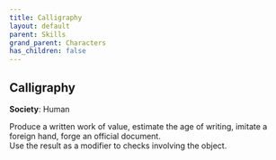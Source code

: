```yaml
---
title: Calligraphy
layout: default
parent: Skills
grand_parent: Characters
has_children: false
---
```


## Calligraphy

**Society**: Human

Produce a written work of value, estimate the age of writing, imitate a foreign hand, forge an official document.  
Use the result as a modifier to checks involving the object.
